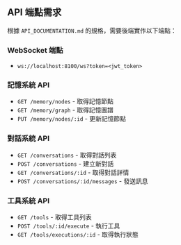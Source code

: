 ## API 端點需求

根據 `API_DOCUMENTATION.md` 的規格，需要後端實作以下端點：

### WebSocket 端點

- `ws://localhost:8100/ws?token=<jwt_token>`

### 記憶系統 API

- `GET /memory/nodes` - 取得記憶節點
- `GET /memory/graph` - 取得記憶圖譜
- `PUT /memory/nodes/:id` - 更新記憶節點

### 對話系統 API

- `GET /conversations` - 取得對話列表
- `POST /conversations` - 建立新對話
- `GET /conversations/:id` - 取得對話詳情
- `POST /conversations/:id/messages` - 發送訊息

### 工具系統 API

- `GET /tools` - 取得工具列表
- `POST /tools/:id/execute` - 執行工具
- `GET /tools/executions/:id` - 取得執行狀態
